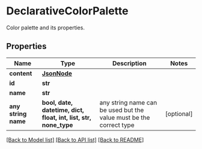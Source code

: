 # DeclarativeColorPalette

Color palette and its properties.

## Properties
Name | Type | Description | Notes
------------ | ------------- | ------------- | -------------
**content** | [**JsonNode**](JsonNode.md) |  | 
**id** | **str** |  | 
**name** | **str** |  | 
**any string name** | **bool, date, datetime, dict, float, int, list, str, none_type** | any string name can be used but the value must be the correct type | [optional]

[[Back to Model list]](../README.md#documentation-for-models) [[Back to API list]](../README.md#documentation-for-api-endpoints) [[Back to README]](../README.md)


